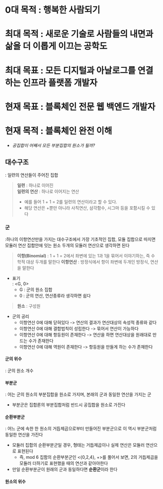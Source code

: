 # 0대 목적 : 행복한 사람되기   
# 최대 목적 : 새로운 기술로 사람들의 내면과 삶을 더 이롭게 이끄는 공학도   
# 최대 목표 : 모든 디지털과 아날로그를 연결하는 인프라 플랫폼 개발자   
# 현재 목표 : 블록체인 전문 웹 백엔드 개발자   
# 현재 목적 : 블록체인 완전 이해   

+ *공집합이 어째서 모든 부분집합의 원소가 될까?*
   
## 대수구조   
: 일련의 연산들이 주어진 집합      
> **일련** : 하나로 이어진   
> **일련의 연산** : 하나로 이어지는 연산   
> + 예를 들어 1 + 1 = 2를 일련의 연산이라고 할 수 있다.
> + 해당 연산은 +뿐만 아니라 사칙연산, 삼각함수, 시그마 등을 포함시킬 수 있다

### 군   
:하나의 이항연산만을 가지는 대수구조에서 가장 기초적인 집합, 모듈 집합으로 따지면 모듈러 연산 집합안에 잇는 원소 두개의 모듈러 연산으로 생각하면 된다   
> **이항(Binomial)** : 1 + 1 = 2에서 좌변에 있는 1과 1을 묶어서 이야기하는, 즉 수학적 대상 두개를 말한다
> **이항연산** : 방정식에서 항이 좌변에 두개인 방정식, 연산을 말한다
+ 표기   
  : <G, 0>   
  + G : 군의 원소 집합
  + 0 : 군의 연산, 연산종류라 생각하면 쉽다   
> **원소** : 구성원
+ 군의 공리
  + 이항연산 0에 대해 닫혀있다 -> 연산의 결과가 연산대상의 속성적 종류와 같다      
  + 이항연산 0에 대해 결합법칙이 성립한다 -> 묶어서 연산이 가능하다   
  + 이항연산 0에 대해 항등원이 존재한다 -> 연산을 하면 연산대상을 원래대로 만드는 수가 존재한다   
  + 이항연산 0에 대해 역원이 존재한다 -> 항등원을 만들게 하는 수가 존재한다

#### 군의 위수   
: 군의 원소 개수   

#### 부분군   
: 어는 군의 원소의 부분집합을 원소로 가지며, 본래의 군과 동일한 연산을 가지는 군   
+ 부분군은 집합론의 부분집합처럼 반드시 공집합을 원소로 가진다   

#### 순환부분군   
: 어느 군에 속한 한 원소의 거듭제곱으로부터 만들어진 부분군으로 이 역시 부분군처럼 동일한 연산을 가진다      
+ 모듈러 집합의 순환부분군일 경우, 형태는 거듭제곱이나 실제 연산은 모듈러 연산으로 표현된다      
  + 즉, mod 6 집함의 순환부분군인 <{0,2,4}, +>를 풀어서 보면, 2의 거듭제곱을 모듈러 더하기로 표현했을 때의 연산과 같아야한다      
+ 만일 순환부분군이 원래의 군과 동일하다면 **순환군**이라 한다
  
#### 원소의 위수
